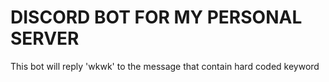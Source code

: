 # DISCORD BOT FOR MY PERSONAL SERVER

This bot will reply 'wkwk' to the message that contain hard coded keyword
